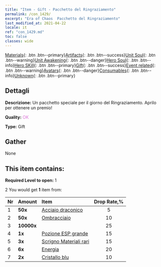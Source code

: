 ```yaml
---
title: "Item - Gift - Pacchetto del Ringraziamento"
permalink: /con_1429/
excerpt: "Era of Chaos  Pacchetto del Ringraziamento"
last_modified_at: 2021-04-22
locale: it
ref: "con_1429.md"
toc: false
classes: wide
---
```

 [Materials](/ItemsIT/){: .btn .btn--primary}[Artifacts](/ItemsIT/Artifacts/){: .btn .btn--success}[Unit Soul](/ItemsIT/UnitSoul/){: .btn .btn--warning}[Unit Awakening](/ItemsIT/UnitAwakening/){: .btn .btn--danger}[Hero Soul](/ItemsIT/HeroSoul/){: .btn .btn--info}[Hero SKill](/ItemsIT/HeroSkill/){: .btn .btn--primary}[Gift](/ItemsIT/Gift/){: .btn .btn--success}[Event related](/ItemsIT/Events/){: .btn .btn--warning}[Avatars](/ItemsIT/Avatars/){: .btn .btn--danger}[Consumables](/ItemsIT/Consumables/){: .btn .btn--info}[Unknown](/ItemsIT/Unknown/){: .btn .btn--primary}

## Dettagli
 **Descrizione:** Un pacchetto speciale per il giorno del Ringraziamento. Aprilo per ottenere un premio!

 **Quality:** <span style="color: #DA70D6">OK</span>

 **Type:** Gift

## Gather

  None

## This item contains:

 **Required Level to open:** 1

 2 You would get **1** item  from:

  | Nr | Amount |     Item    | Drop Rate,% |
  |:---|:-------|:------------|:---------:|
  | 1 |  **50x** | [Acciaio draconico](/it/Items/con_880/) | 5 | 
  | 2 |  **50x** | [Ombracciaio](/it/Items/con_881/) | 10 | 
  | 3 |  **10000x** | <i class="fas fa-coins"/> | 25 | 
  | 4 |  **1x** | [Pozione ESP grande](/it/Items/con_702/) | 15 | 
  | 5 |  **3x** | [Scrigno Materiali rari](/it/Items/con_757/) | 15 | 
  | 6 |  **6x** | [Energia](/it/Items/con_900/) | 20 | 
  | 7 |  **2x** | [Cristallo blu](/it/Items/con_716/) | 10 | 
